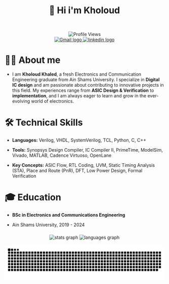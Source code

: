 

<div align="center">
  
  <h1>👋 Hi i'm Kholoud</h1>
  <br>

  ![Profile Views](https://komarev.com/ghpvc/?username=kholoud0&color=blue)
  <br>
  <a href="mailto:Khloud1khaled@gmail.com">
    <img src="https://img.shields.io/static/v1?message=Gmail&logo=gmail&label=&color=D14836&logoColor=white&labelColor=&style=for-the-badge" height="35" alt="Gmail logo" />
  </a>
  <a href="https://www.linkedin.com/in/kholoud-khaled0/">
    <img src="https://img.shields.io/static/v1?message=LinkedIn&logo=linkedin&label=&color=0077B5&logoColor=white&labelColor=&style=for-the-badge" height="35" alt="linkedin logo"  />
  </a>
  <br>

</div>



<h1>🧑‍💻 About me</h1>

- I am __Kholoud Khaled__, a fresh Electronics and Communication Engineering graduate from Ain Shams University. I specialize in **Digital IC design** and am passionate about contributing to innovative projects in this field. My experiences range from **ASIC Design & Verification** to **implementation**, and I am always eager to learn and grow in the ever-evolving world of electronics.






<h1>🛠️ Technical Skills</h1>

- **Languages:** Verilog, VHDL, SystemVerilog, TCL, Python, C, C++

- **Tools:** Synopsys Design Compiler, IC Compiler II, PrimeTime, ModelSim, Vivado, MATLAB, Cadence Virtuoso, OpenLane

- **Key Concepts:** ASIC Flow, RTL Coding, UVM, Static Timing Analysis (STA), Place and Route (PnR), DFT, Low Power Design, Formal Verification
 <h1>🎓 Education</h1>
 
- **BSc in Electronics and Communications Engineering**

 - Ain Shams University, 2019 - 2024
 


###
<div align="center">
  <img src="https://github-readme-stats.vercel.app/api?username=kholoud0&hide_title=false&hide_rank=false&show_icons=true&include_all_commits=true&count_private=true&disable_animations=false&theme=dracula&locale=en&hide_border=false" height="220" alt="stats graph"  />
  <img src="https://github-readme-stats.vercel.app/api/top-langs?username=kholoud0&locale=en&hide_title=false&layout=compact&card_width=320&langs_count=5&theme=dracula&hide_border=false" height="220" alt="languages graph"  />
</div>


<br clear="both">

<img src="https://raw.githubusercontent.com/kholoud0/kholoud0/output/snake.svg" alt="Snake animation" />

###
